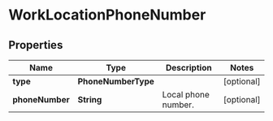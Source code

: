 

# WorkLocationPhoneNumber


## Properties

| Name | Type | Description | Notes |
|------------ | ------------- | ------------- | -------------|
|**type** | **PhoneNumberType** |  |  [optional] |
|**phoneNumber** | **String** | Local phone number.  |  [optional] |



